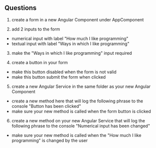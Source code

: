 ## Questions

1. create a form in a new Angular Component under AppComponent

2. add 2 inputs to the form

- numerical input with label "How much I like programming"
- textual input with label "Ways in which I like programming"

3. make the "Ways in which I like programming" input required

4. create a button in your form

- make this button disabled when the form is not valid
- make this button submit the form when clicked

5. create a new Angular Service in the same folder as your new Angular Component

- create a new method here that will log the following phrase to the console "Button has been clicked"
- make sure your new method is called when the form button is clicked

6. create a new method on your new Angular Service that will log the following phrase to the console "Numerical input has been changed"

- make sure your new method is called when the "How much I like programming" is changed by the user
